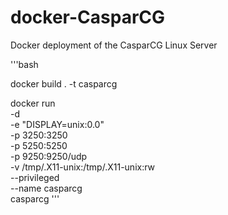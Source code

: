 # docker-CasparCG
Docker deployment of the CasparCG Linux Server

'''bash

docker build . -t casparcg

docker run \
  -d \
  -e "DISPLAY=unix:0.0" \
  -p 3250:3250 \
  -p 5250:5250 \
  -p 9250:9250/udp \
  -v /tmp/.X11-unix:/tmp/.X11-unix:rw \
  --privileged \
  --name casparcg \
  casparcg
'''
